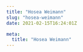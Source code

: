 ```yaml
---
title: "Hosea Weimann"
slug: "hosea-weimann"
date: 2021-02-15T16:24:01Z

meta:
  title: "Hosea Weimann"
---
```


